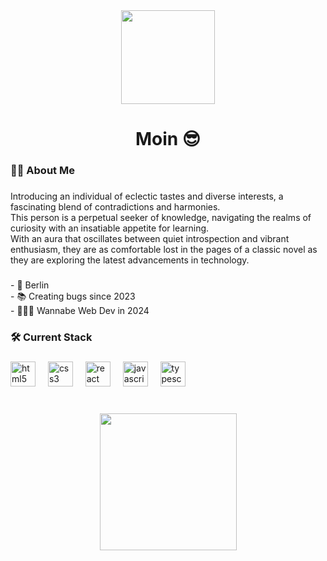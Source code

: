 <div align="center">
  <img height="150" src="https://camo.githubusercontent.com/62da68eb62b1e5f175f7d1f0191dd89a653d7908feb22d37d4a0ab07365d6791/68747470733a2f2f6d656469612e67697068792e636f6d2f6d656469612f4d3967624264396e6244724f5475314d71782f67697068792e676966"  />
</div>

###

<div align="center">

</div>

###

<h1 align="center">Moin 😎</h1>

###

<h3 align="left">👩‍💻  About Me</h3>

###

<p align="left">Introducing an individual of eclectic tastes and diverse interests, a fascinating blend of contradictions and harmonies. <br>This person is a perpetual seeker of knowledge, navigating the realms of curiosity with an insatiable appetite for learning. <br>With an aura that oscillates between quiet introspection and vibrant enthusiasm, they are as comfortable lost in the pages of a classic novel as they are exploring the latest advancements in technology.</p>

###

<p align="left">- 📍 Berlin<br>- 📚 Creating bugs since 2023<br>- 🙋🏻‍♂️ Wannabe Web Dev in 2024</p>

###

<h3 align="left">🛠 Current Stack</h3>

###

<div align="left">
  <img src="https://cdn.jsdelivr.net/gh/devicons/devicon/icons/html5/html5-original.svg" height="40" alt="html5 logo"  />
  <img width="12" />
  <img src="https://cdn.jsdelivr.net/gh/devicons/devicon/icons/css3/css3-original.svg" height="40" alt="css3 logo"  />
  <img width="12" />
  <img src="https://cdn.jsdelivr.net/gh/devicons/devicon/icons/react/react-original.svg" height="40" alt="react logo"  />
  <img width="12" />
  <img src="https://cdn.jsdelivr.net/gh/devicons/devicon/icons/javascript/javascript-original.svg" height="40" alt="javascript logo"  />
  <img width="12" />
  <img src="https://cdn.jsdelivr.net/gh/devicons/devicon/icons/typescript/typescript-original.svg" height="40" alt="typescript logo"  />
</div>

###

<br clear="both">

<div align="center">
  <img height="219" src="https://media.tenor.com/abtqy3th3jEAAAAM/mario-sick.gif"  />
</div>

###
